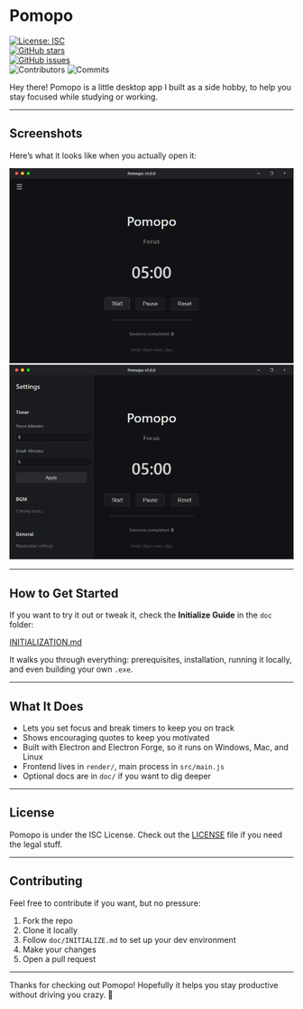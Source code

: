 # Pomopo

[![License: ISC](https://img.shields.io/badge/License-ISC-blue.svg)](LICENSE)  
[![GitHub stars](https://img.shields.io/github/stars/InfFLps/pomopo.svg)](https://github.com/InfFLps/pomopo/stargazers)  
[![GitHub issues](https://img.shields.io/github/issues/InfFLps/pomopo.svg)](https://github.com/InfFLps/pomopo/issues)  
![Contributors](https://img.shields.io/github/contributors/InfFLps/pomopo)
![Commits](https://img.shields.io/github/commit-activity/m/InfFLps/pomopo)

Hey there! Pomopo is a little desktop app I built as a side hobby, to help you stay focused while studying or working.

---

## Screenshots

Here’s what it looks like when you actually open it:

![Pomopo Screenshot 1](doc/ss/screenshot1.png)  
![Pomopo Screenshot 2](doc/ss/screenshot2.png)  

---

## How to Get Started

If you want to try it out or tweak it, check the **Initialize Guide** in the `doc` folder:

[INITIALIZATION.md](doc/INITIALIZATION.md)

It walks you through everything: prerequisites, installation, running it locally, and even building your own `.exe`.  

---

## What It Does

- Lets you set focus and break timers to keep you on track  
- Shows encouraging quotes to keep you motivated  
- Built with Electron and Electron Forge, so it runs on Windows, Mac, and Linux  
- Frontend lives in `render/`, main process in `src/main.js`  
- Optional docs are in `doc/` if you want to dig deeper  

---

## License

Pomopo is under the ISC License. Check out the [LICENSE](LICENSE) file if you need the legal stuff.  

---

## Contributing

Feel free to contribute if you want, but no pressure:

1. Fork the repo  
2. Clone it locally  
3. Follow `doc/INITIALIZE.md` to set up your dev environment  
4. Make your changes  
5. Open a pull request  

---

Thanks for checking out Pomopo! Hopefully it helps you stay productive without driving you crazy. 🚀
